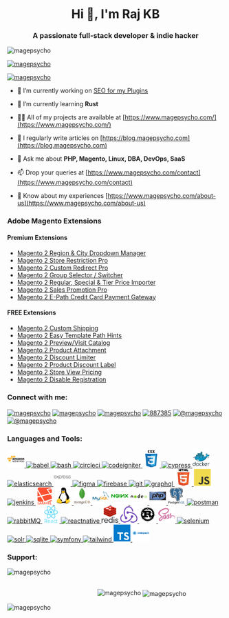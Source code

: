 <h1 align="center">Hi 👋, I'm Raj KB</h1>
<h3 align="center">A passionate full-stack developer & indie hacker</h3>

<p align="left"> <img src="https://komarev.com/ghpvc/?username=magepsycho&label=Profile%20views&color=0e75b6&style=flat" alt="magepsycho" /> </p>

<p align="left"> <a href="https://github.com/ryo-ma/github-profile-trophy"><img src="https://github-profile-trophy.vercel.app/?username=magepsycho" alt="magepsycho" /></a> </p>

<p align="left"> <a href="https://twitter.com/magepsycho" target="blank"><img src="https://img.shields.io/twitter/follow/magepsycho?logo=twitter&style=for-the-badge" alt="magepsycho" /></a> </p>

- 🔭 I’m currently working on [SEO for my Plugins](https://www.magepsycho.com/extensions/magento-2.html)

- 🌱 I’m currently learning **Rust**

- 👨‍💻 All of my projects are available at [https://www.magepsycho.com/](https://www.magepsycho.com/)

- 📝 I regularly write articles on [https://blog.magepsycho.com](https://blog.magepsycho.com)

- 💬 Ask me about **PHP, Magento, Linux, DBA, DevOps, SaaS**

- 📫 Drop your queries at [https://www.magepsycho.com/contact](https://www.magepsycho.com/contact)

- 📄 Know about my experiences [https://www.magepsycho.com/about-us](https://www.magepsycho.com/about-us)

### Adobe Magento Extensions

#### Premium Extensions
- [Magento 2 Region & City Dropdown Manager](https://www.magepsycho.com/magento2-region-city-dropdown-manager.html)
- [Magento 2 Store Restriction Pro](https://www.magepsycho.com/magento-2-store-restriction-pro.html)
- [Magento 2 Custom Redirect Pro](https://www.magepsycho.com/magento-2-custom-redirect-pro.html)
- [Magento 2 Group Selector / Switcher](https://www.magepsycho.com/magento2-customer-group-selector-switcher-pro.html)
- [Magento 2 Regular, Special & Tier Price Importer](https://www.magepsycho.com/magento2-mass-regular-special-tier-group-price-importer.html)
- [Magento 2 Sales Promotion Pro](https://www.magepsycho.com/magento2-sales-promotion-pro-free-gift.html)
- [Magento 2 E-Path Credit Card Payment Gateway](https://www.magepsycho.com/magento-2-e-path-credit-card-payment-gateway.html)

#### FREE Extensions

- [Magento 2 Custom Shipping](https://www.magepsycho.com/magento-2-custom-shipping.html)
- [Magento 2 Easy Template Path Hints](https://www.magepsycho.com/magento-2-easy-template-path-hints.html)
- [Magento 2 Preview/Visit Catalog](https://www.magepsycho.com/magento2-preview-catalog-visit-sku.html)
- [Magento 2 Product Attachment](https://www.magepsycho.com/magento2-product-pdf-file-attachment.html)
- [Magento 2 Discount Limiter](https://www.magepsycho.com/magento2-discount-limiter.html)
- [Magento 2 Product Discount Label](https://www.magepsycho.com/magento2-product-discount-label.html)
- [Magento 2 Store View Pricing](https://www.magepsycho.com/magento2-store-view-pricing.html)
- [Magento 2 Disable Registration](https://www.magepsycho.com/magento2-disable-customer-registration.html)

<h3 align="left">Connect with me:</h3>
<p align="left">
<a href="https://dev.to/magepsycho" target="blank"><img align="center" src="https://raw.githubusercontent.com/rahuldkjain/github-profile-readme-generator/master/src/images/icons/Social/devto.svg" alt="magepsycho" height="30" width="40" /></a>
<a href="https://twitter.com/magepsycho" target="blank"><img align="center" src="https://raw.githubusercontent.com/rahuldkjain/github-profile-readme-generator/master/src/images/icons/Social/twitter.svg" alt="magepsycho" height="30" width="40" /></a>
<a href="https://linkedin.com/in/magepsycho" target="blank"><img align="center" src="https://raw.githubusercontent.com/rahuldkjain/github-profile-readme-generator/master/src/images/icons/Social/linked-in-alt.svg" alt="magepsycho" height="30" width="40" /></a>
<a href="https://stackoverflow.com/users/887385" target="blank"><img align="center" src="https://raw.githubusercontent.com/rahuldkjain/github-profile-readme-generator/master/src/images/icons/Social/stack-overflow.svg" alt="887385" height="30" width="40" /></a>
<a href="https://hashnode.com/@magepsycho" target="blank"><img align="center" src="https://raw.githubusercontent.com/rahuldkjain/github-profile-readme-generator/master/src/images/icons/Social/hashnode.svg" alt="@magepsycho" height="30" width="40" /></a>
<a href="https://medium.com/@magepsycho" target="blank"><img align="center" src="https://raw.githubusercontent.com/rahuldkjain/github-profile-readme-generator/master/src/images/icons/Social/medium.svg" alt="@magepsycho" height="30" width="40" /></a>
</p>

<h3 align="left">Languages and Tools:</h3>
<p align="left"> <a href="https://aws.amazon.com" target="_blank" rel="noreferrer"> <img src="https://raw.githubusercontent.com/devicons/devicon/master/icons/amazonwebservices/amazonwebservices-original-wordmark.svg" alt="aws" width="40" height="40"/> </a> <a href="https://babeljs.io/" target="_blank" rel="noreferrer"> <img src="https://www.vectorlogo.zone/logos/babeljs/babeljs-icon.svg" alt="babel" width="40" height="40"/> </a> <a href="https://www.gnu.org/software/bash/" target="_blank" rel="noreferrer"> <img src="https://www.vectorlogo.zone/logos/gnu_bash/gnu_bash-icon.svg" alt="bash" width="40" height="40"/> </a> <a href="https://circleci.com" target="_blank" rel="noreferrer"> <img src="https://www.vectorlogo.zone/logos/circleci/circleci-icon.svg" alt="circleci" width="40" height="40"/> </a> <a href="https://codeigniter.com" target="_blank" rel="noreferrer"> <img src="https://cdn.worldvectorlogo.com/logos/codeigniter.svg" alt="codeigniter" width="40" height="40"/> </a> <a href="https://www.w3schools.com/css/" target="_blank" rel="noreferrer"> <img src="https://raw.githubusercontent.com/devicons/devicon/master/icons/css3/css3-original-wordmark.svg" alt="css3" width="40" height="40"/> </a> <a href="https://www.cypress.io" target="_blank" rel="noreferrer"> <img src="https://raw.githubusercontent.com/simple-icons/simple-icons/6e46ec1fc23b60c8fd0d2f2ff46db82e16dbd75f/icons/cypress.svg" alt="cypress" width="40" height="40"/> </a> <a href="https://www.docker.com/" target="_blank" rel="noreferrer"> <img src="https://raw.githubusercontent.com/devicons/devicon/master/icons/docker/docker-original-wordmark.svg" alt="docker" width="40" height="40"/> </a> <a href="https://www.elastic.co" target="_blank" rel="noreferrer"> <img src="https://www.vectorlogo.zone/logos/elastic/elastic-icon.svg" alt="elasticsearch" width="40" height="40"/> </a> <a href="https://expressjs.com" target="_blank" rel="noreferrer"> <img src="https://raw.githubusercontent.com/devicons/devicon/master/icons/express/express-original-wordmark.svg" alt="express" width="40" height="40"/> </a> <a href="https://www.figma.com/" target="_blank" rel="noreferrer"> <img src="https://www.vectorlogo.zone/logos/figma/figma-icon.svg" alt="figma" width="40" height="40"/> </a> <a href="https://firebase.google.com/" target="_blank" rel="noreferrer"> <img src="https://www.vectorlogo.zone/logos/firebase/firebase-icon.svg" alt="firebase" width="40" height="40"/> </a> <a href="https://git-scm.com/" target="_blank" rel="noreferrer"> <img src="https://www.vectorlogo.zone/logos/git-scm/git-scm-icon.svg" alt="git" width="40" height="40"/> </a> <a href="https://graphql.org" target="_blank" rel="noreferrer"> <img src="https://www.vectorlogo.zone/logos/graphql/graphql-icon.svg" alt="graphql" width="40" height="40"/> </a> <a href="https://www.w3.org/html/" target="_blank" rel="noreferrer"> <img src="https://raw.githubusercontent.com/devicons/devicon/master/icons/html5/html5-original-wordmark.svg" alt="html5" width="40" height="40"/> </a> <a href="https://developer.mozilla.org/en-US/docs/Web/JavaScript" target="_blank" rel="noreferrer"> <img src="https://raw.githubusercontent.com/devicons/devicon/master/icons/javascript/javascript-original.svg" alt="javascript" width="40" height="40"/> </a> <a href="https://www.jenkins.io" target="_blank" rel="noreferrer"> <img src="https://www.vectorlogo.zone/logos/jenkins/jenkins-icon.svg" alt="jenkins" width="40" height="40"/> </a> <a href="https://laravel.com/" target="_blank" rel="noreferrer"> <img src="https://raw.githubusercontent.com/devicons/devicon/master/icons/laravel/laravel-plain-wordmark.svg" alt="laravel" width="40" height="40"/> </a> <a href="https://www.linux.org/" target="_blank" rel="noreferrer"> <img src="https://raw.githubusercontent.com/devicons/devicon/master/icons/linux/linux-original.svg" alt="linux" width="40" height="40"/> </a> <a href="https://www.mongodb.com/" target="_blank" rel="noreferrer"> <img src="https://raw.githubusercontent.com/devicons/devicon/master/icons/mongodb/mongodb-original-wordmark.svg" alt="mongodb" width="40" height="40"/> </a> <a href="https://www.mysql.com/" target="_blank" rel="noreferrer"> <img src="https://raw.githubusercontent.com/devicons/devicon/master/icons/mysql/mysql-original-wordmark.svg" alt="mysql" width="40" height="40"/> </a> <a href="https://www.nginx.com" target="_blank" rel="noreferrer"> <img src="https://raw.githubusercontent.com/devicons/devicon/master/icons/nginx/nginx-original.svg" alt="nginx" width="40" height="40"/> </a> <a href="https://nodejs.org" target="_blank" rel="noreferrer"> <img src="https://raw.githubusercontent.com/devicons/devicon/master/icons/nodejs/nodejs-original-wordmark.svg" alt="nodejs" width="40" height="40"/> </a> <a href="https://www.php.net" target="_blank" rel="noreferrer"> <img src="https://raw.githubusercontent.com/devicons/devicon/master/icons/php/php-original.svg" alt="php" width="40" height="40"/> </a> <a href="https://www.postgresql.org" target="_blank" rel="noreferrer"> <img src="https://raw.githubusercontent.com/devicons/devicon/master/icons/postgresql/postgresql-original-wordmark.svg" alt="postgresql" width="40" height="40"/> </a> <a href="https://postman.com" target="_blank" rel="noreferrer"> <img src="https://www.vectorlogo.zone/logos/getpostman/getpostman-icon.svg" alt="postman" width="40" height="40"/> </a> <a href="https://www.rabbitmq.com" target="_blank" rel="noreferrer"> <img src="https://www.vectorlogo.zone/logos/rabbitmq/rabbitmq-icon.svg" alt="rabbitMQ" width="40" height="40"/> </a> <a href="https://reactjs.org/" target="_blank" rel="noreferrer"> <img src="https://raw.githubusercontent.com/devicons/devicon/master/icons/react/react-original-wordmark.svg" alt="react" width="40" height="40"/> </a> <a href="https://reactnative.dev/" target="_blank" rel="noreferrer"> <img src="https://reactnative.dev/img/header_logo.svg" alt="reactnative" width="40" height="40"/> </a> <a href="https://redis.io" target="_blank" rel="noreferrer"> <img src="https://raw.githubusercontent.com/devicons/devicon/master/icons/redis/redis-original-wordmark.svg" alt="redis" width="40" height="40"/> </a> <a href="https://redux.js.org" target="_blank" rel="noreferrer"> <img src="https://raw.githubusercontent.com/devicons/devicon/master/icons/redux/redux-original.svg" alt="redux" width="40" height="40"/> </a> <a href="https://www.rust-lang.org" target="_blank" rel="noreferrer"> <img src="https://raw.githubusercontent.com/devicons/devicon/master/icons/rust/rust-plain.svg" alt="rust" width="40" height="40"/> </a> <a href="https://sass-lang.com" target="_blank" rel="noreferrer"> <img src="https://raw.githubusercontent.com/devicons/devicon/master/icons/sass/sass-original.svg" alt="sass" width="40" height="40"/> </a> <a href="https://www.selenium.dev" target="_blank" rel="noreferrer"> <img src="https://raw.githubusercontent.com/detain/svg-logos/780f25886640cef088af994181646db2f6b1a3f8/svg/selenium-logo.svg" alt="selenium" width="40" height="40"/> </a> <a href="https://lucene.apache.org/solr/" target="_blank" rel="noreferrer"> <img src="https://www.vectorlogo.zone/logos/apache_solr/apache_solr-icon.svg" alt="solr" width="40" height="40"/> </a> <a href="https://www.sqlite.org/" target="_blank" rel="noreferrer"> <img src="https://www.vectorlogo.zone/logos/sqlite/sqlite-icon.svg" alt="sqlite" width="40" height="40"/> </a> <a href="https://symfony.com" target="_blank" rel="noreferrer"> <img src="https://symfony.com/logos/symfony_black_03.svg" alt="symfony" width="40" height="40"/> </a> <a href="https://tailwindcss.com/" target="_blank" rel="noreferrer"> <img src="https://www.vectorlogo.zone/logos/tailwindcss/tailwindcss-icon.svg" alt="tailwind" width="40" height="40"/> </a> <a href="https://www.typescriptlang.org/" target="_blank" rel="noreferrer"> <img src="https://raw.githubusercontent.com/devicons/devicon/master/icons/typescript/typescript-original.svg" alt="typescript" width="40" height="40"/> </a> <a href="https://webpack.js.org" target="_blank" rel="noreferrer"> <img src="https://raw.githubusercontent.com/devicons/devicon/d00d0969292a6569d45b06d3f350f463a0107b0d/icons/webpack/webpack-original-wordmark.svg" alt="webpack" width="40" height="40"/> </a> </p>

<h3 align="left">Support:</h3>
<p><a href="https://www.buymeacoffee.com/magepsycho"> <img align="left" src="https://cdn.buymeacoffee.com/buttons/v2/default-yellow.png" height="50" width="210" alt="magepsycho" /></a></p><br><br>

<p><img align="left" src="https://github-readme-stats.vercel.app/api/top-langs?username=magepsycho&show_icons=true&locale=en&layout=compact" alt="magepsycho" /></p>

<p>&nbsp;<img align="center" src="https://github-readme-stats.vercel.app/api?username=magepsycho&show_icons=true&locale=en" alt="magepsycho" /></p>

<p><img align="center" src="https://github-readme-streak-stats.herokuapp.com/?user=magepsycho&" alt="magepsycho" /></p>
